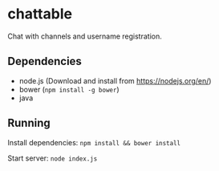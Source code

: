 # chattable
Chat with channels and username registration.

## Dependencies

- node.js (Download and install from https://nodejs.org/en/)
- bower (`npm install -g bower`)
- java

## Running

Install dependencies:
`npm install && bower install`

Start server:
`node index.js`
